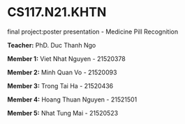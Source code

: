 # CS117.N21.KHTN
final project:poster presentation - Medicine Pill Recognition

**Teacher:** PhD. Duc Thanh Ngo

**Member 1:** Viet Nhat Nguyen - 21520378

**Member 2:** Minh Quan Vo - 21520093

**Member 3:** Trong Tai Ha - 21520436

**Member 4:** Hoang Thuan Nguyen - 21521501

**Member 5:** Nhat Tung Mai - 21520523
